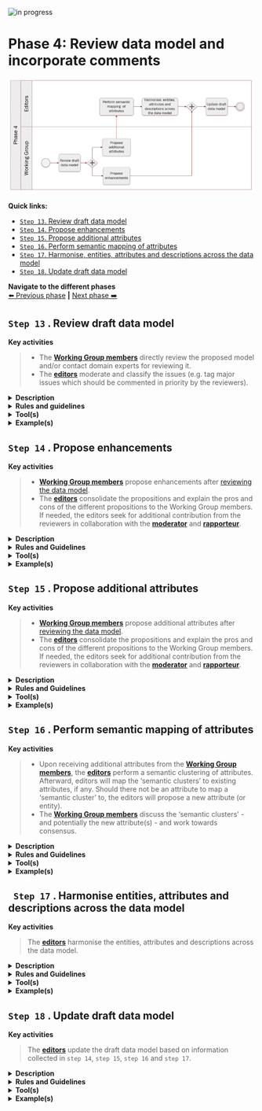 ![in progress](https://img.shields.io/badge/status-in%20progress-yellow)


# Phase 4: Review data model and incorporate comments
![Process_Phase 4](img/methodology_phase4.PNG)

**Quick links:**
- [`Step 13`. Review draft data model](phase4.md#step-13-review-draft-data-model)
- [`Step 14`. Propose enhancements](phase4.md#step-14-proposition-enhancements)
- [`Step 15`. Propose additional attributes](phase4.md#step-15-propose-additional-attributes)
- [`Step 16`. Perform semantic mapping of attributes](phase4.md#step-16-perform-semantic-mapping-of-attributes)
- [`Step 17`. Harmonise, entities, attributes and descriptions across the data model](phase4.md#step-17-harmonise-entities-attributes-and-descriptions-across-the-data-model)
- [`Step 18`. Update draft data model](phase4.md#step-18-update-draft-data-model)

**Navigate to the different phases**\
[:arrow_left: Previous phase](phase3.md) **|**
[Next phase :arrow_right:](phase5.md)

## `Step 13` . Review draft data model

**Key activities**

> * The [<b>Working Group members</b>](../stakeholders#working-group) directly review the proposed model and/or contact domain experts for reviewing it. 
> * The [<b>editors</b>](../stakeholders#editors) moderate and classify the issues (e.g. tag major issues which should be commented in priority by the reviewers).

<details>
  <summary><b>Description</b></summary>
  
  Each published draft of the Data Model is reviewed by the Working Group members and domain experts when relevant. 
  
  Beforehand, the Working Group members and the editors agree on a tool to collaborate and capture the feedback. The reviewers can then create issues using the designated tool. When comments are captured outside of the collaborative tool, the editors make an issue out of them in the issue tracker (for each comment). 

  The editors respond within an agreed timeframe to each issue, informing the reviewer that they have noticed and will process the issue. The editors consolidate solutions to the issue and seek for additional contribution from the reviewers (i.e. remainder of the Working Group members) when needed in collaboration with the moderator and rapporteur.
  
  The issues can be in many different forms. For instance, a issue can deal with a modification to an existing entity or attribute, the addition or removal of an entity and/or attribute. For further details about these the types of issues, please check; 
  
  * [`Step 14`. Proposition enhancements](phase4.md#step-14-proposition-enhancements)
  * [`Step 15`. Propose additional attributes](methodology/phase4.md#step-15-propose-additional-attributes) 
  
  In addition to that, an issue can be qualified as `major issue` in the case it requires specific attention from the Working Group and the reviewers for commenting the issue and the potential resolutions. Further categorization (i.e. [labels](https://github.com/SEMICeu/SDG-sandbox/labels)) is proposed when registering an issue.  

  The moderators make sure that the agreement process is transparent and acknowledged by all reviewers. Concerning *how consensus will be reached* you can find more information [here](../process_and_method/review_cycles_and_consensus).

</details>
<details>
  <summary><b>Rules and guidelines</b></summary>

* Reviewers are encouraged to directly create issues on the collaborative tool.
* Reviewers are encouraged to propose a solution in case they raise an issue. 
* Reviewers are encouraged to use labelling and tagging for increasing searchability and responsiveness of contributors.
* Reviewers should consider how to present and discuss issues (e.g. technical versus business aspects).
* Reviewers are encouraged to provided context to their issues (e.g. data models used).
* Reviewers are encouraged to structure their issues and especially their denomination to increase comprehension. For instance: 

```diff
Name of the data model or sub-part (e.g. relevant entity) and a short statement of the issue

+ VehicleRegistrationCertificate evidence should contain registration status
```
</details>
<details>
  <summary><b>Tool(s)</b></summary>
  
  We propose to use GitHub as the preferred tool for reviewing the data models. Github is a collaborative tool with built-in versioning control as well as other features that make it easy to propose suggestions and raise issues. ([Here](https://docs.github.com/en/github/managing-your-work-on-github/creating-an-issue) you can find the documentation on how to create issues on GitHub.) Nevertheless, other tools such as Jira or Confluence, can also be chosen. There are some important aspects to consider when choosing a tool, on which we elaborate next.
   
  <details>
  <summary>Key aspects to consider w.r.t. the chosen tool</summary>
  
  *	**Proprietary vs open access and licensing:** 
  ```diff
  Are there licences or other requirements for accessing the tool?
  
  + GitHub: For contributing to a public repository, GitHub asks to create an account with a valid email address.
  
  What are the licensing conditions?
  
  + GitHub: For public repositories, the administrator can decide which licence applies. GitHub provides guidelines for licensing public repositories. As the content of public repositories is publicly available, the licences proposed are open source.
  
  What are the limits of the free version?
  
  + Github: Each account created can use 1 GB of storage and 1 GB of monthly bandwidth for free. 
  ```
  *	**Archiving and persistence:** 
  ```diff
  Who is owning and maintaining the tool? 
  
  + GitHub: GitHub, Inc. owned by Microsoft is the organisation owning GitHub.
  
  Has the owner engaged to store the content for a certain period? 
  
  + Github: GitHub intends to keep public repositories available except if specific conditions are met (such as violation of Terms of Service).
  ```
  *	**User-friendliness and adoption**
  ```diff
  What is the current level of adoption of the tool?
  
  + GitHub: Most of the Working Group members are familiar with GitHub.
  
  How easily can someone learn the basics?
  
  + GitHub: Accessing and creating issues in GitHub is straightforward and well-documented. Additional features can be learnt along the way.
  ```
  *	**Security**
  ```diff
  Is the content restricted?
  
  + GitHub: There are no access restrictions for public repositories. 
  ```
</details>

</details>
<details>
  <summary><b>Example(s)</b></summary>
  
  The following example describes the `review of a draft data model` followed by the creation of an issue and its processing by the editors and Working Group members. The process is the following:
  
  1. The editors publish on GitHub the diagram and tables describing the [Vehicle registration certificate](https://github.com/SEMICeu/SDG-sandbox/tree/master/evidences/vehicle_registration_certificate/data_model).
  2. While reviewing the model, a semantic expert or a domain expert will try to answer the following questions:
  ```
     * Are the elements and their relationships correctly used and labeled?
     * Do you agree with the definition of the elements?
     * Are all elements necessary for this evidence described in the model?
     * Are there conflicts between the elements of the model and the elements used in your country?
     * Is the element mandatory or optional in your country (cardinality)?
     * Do you have specific codes or expected types (e.g. format of date, address etc.) for attributes?
  ```
  3. The reviewers document their issues on GitHub. For instance, concerning the [Vehicle registration certificate](https://github.com/SEMICeu/SDG-sandbox/tree/master/evidences/vehicle_registration_certificate/data_model), the following issue was created [#45](https://github.com/SEMICeu/SDG-sandbox/issues/45).

  ```
  You may notice that the issue describes in practice several comments related to the vehicle registration certificate as well as an image of the data model used within the country. 
  ```
 
  To simplify the contribution of other reviewers to this issue, the editors will analyse the proposition, categorise it with labels, verify whether the issue should be restructured and describe the pros and cons of the issue documented. 
  
  ```
  In our example, each bullet point from the general comment should represent a separate issue. 
  However, the editors should avoid as much as possible to complexify the structure of GitHub issues by creating complex hierarchies between the issues.
  For instance, the visual data model proposed by the issue owner does not need to be separated from the initial issue #45 since it represents a direct source of information which may be relevant for more than one issue. 
```
  4. The editors or the moderators answer, usually within one working day, to the initial issue created by ackowledging the issue or directly giving an initial answer.
  5. The editors give more details about the pros and cons of (the various resolutions for) the issue(s) raised to trigger the discussions and comments from other Working Group members. 
  6. The discussion continues as reviewers comment on the issue.
  7. When no agreement has been reached, the editors prepare the discussions and alternatives to be tackled during the next webinar following the public review period.

</details>

## `Step 14` . Propose enhancements

**Key activities**
> * [<b>Working Group members</b>](../stakeholders#working-group) propose enhancements after [reviewing the data model](phase4.md#-step-13--review-draft-data-model).
> * The [<b>editors</b>](../stakeholders#editors) consolidate the propositions and explain the pros and cons of the different propositions to the Working Group members. If needed, the editors seek for additional contribution from the reviewers in collaboration with the [<b>moderator</b>](../stakeholders#moderator) and [<b>rapporteur</b>](../stakeholders#rapporteur).

<details>
  <summary><b>Description</b></summary>
  
Working Group members create semantic issues which deal with `enhancements` to the draft data models published. Enhancements can take the form of new features or requests regarding the proposed draft data models. It can be adjustements to the definitions, relationships, datatypes, cardinalities, etc.

As outlined in [Step 13. Review draft data model](phase4.md#step-13-review-draft-data-model), the editors invite opinions and feedback to the issues and moderate the ensuing discussion.  
  
After consideration of the propositions, the editors record the resolutions and send a response to the reviewers. To a semantic issue, the response usually includes a summary of the context of the proposition, the resolution agreed by the Working Group and the justification for the resolution, particularly in case the proposition is rejected.

</details>

<details>
  <summary><b>Rules and Guidelines</b></summary>
  
  * The Working Group must resolve each proposition in one of three ways:
  
    * `Accepted`: This usually means that changes will be made to the data model that will be reflected in the next release.
    *	`Rejected`: No changes will be made to the draft data model.
    * `Partially accepted`: Part of the change is accepted, but other parts are rejected.
  
</details>

<details>
  <summary><b>Tool(s)</b></summary>
    <i>There are no specific tools for this step. Similar to the previous step, we propose to use the Github issue feature (or pull request feature for the more advanced users) to propose enhancements.</i>
</details>

<details>
  <summary><b>Example(s)</b></summary>
 
 ```
  TBD
  ```
</details>



## `Step 15` . Propose additional attributes

**Key activities**
> * [<b>Working Group members</b>](../stakeholders#working-group) propose additional attributes after [reviewing the data model](phase4.md#-step-13--review-draft-data-model).
> * The [<b>editors</b>](../stakeholders#editors) consolidate the propositions and explain the pros and cons of the different propositions to the Working Group members. If needed, the editors seek for additional contribution from the reviewers in collaboration with the [<b>moderator</b>](../stakeholders#moderator) and [<b>rapporteur</b>](../stakeholders#rapporteur).

<details>
  <summary><b>Description</b></summary>

Working Group members create issues which deal with `attributes (and entities)` that could or should be included to the draft data models published. It might be that in certain cases Working Group members request the deletion of an attribute and/or entity.

As outlined in [Step 13. Review draft data model](phase4.md#step-13-review-draft-data-model), the editors invite opinions and feedback to the issue and moderate the ensuing discussion.  
  
After consideration of the proposition, the editors record the resolution and send a response to the reviewers. The response usually includes the resolution agreed by the Working Group and the justification for the resolution, particularly in case the proposed attribute(s) is (are) rejected. 

</details>

<details>
  <summary><b>Rules and Guidelines</b></summary>
  
  The Working Group must resolve each proposition in one of three ways:
  
  * `Accepted`: This usually means that changes will be made that will be reflected in the next draft data model.
  *	`Rejected`: No changes will be made to the draft data model.
  *	`Partially accepted`: Part of the change is accepted, but other parts are rejected.
  
</details>

<details>
  <summary><b>Tool(s)</b></summary>
    <i>There are no specific tools for this step. Similar to the previous step, we propose to use the Github issue feature (or pull request feature for the more advanced users) to propose additional attributes/entities.</i>
</details>

<details>
  <summary><b>Example(s)</b></summary>

  For instance, issue [#26](https://github.com/SEMICeu/SDG-sandbox/issues/26) suggested to add the CO2 emission per KM as well as the environmental class attributes to the [vehicle class](https://github.com/SEMICeu/SDG-sandbox/blob/master/evidences/vehicle_registration_certificate/data_model/vehicle_registration_certificate_diagram_v0.09.pdf). 

</details>

## `Step 16` . Perform semantic mapping of attributes

**Key activities**
> * Upon receiving additional attributes from the [<b>Working Group members</b>](../stakeholders#working-group), the [<b>editors</b>](../stakeholders#editors) perform a semantic clustering of attributes. Afterward, editors will map the ‘semantic clusters’ to existing attributes, if any. Should there not be an attribute to map a ‘semantic cluster’ to, the editors will propose a new attribute (or entity). 
> * The [<b>Working Group members</b>](../stakeholders#working-group) discuss the ‘semantic clusters’ - and potentially the new attribute(s) - and work towards consensus. 

<details>
  <summary><b>Description</b></summary>
  Wherever attributes do not convey exactly the same information, ‘semantic clusters’ of similar attributes should be constructed to find a common, higher-level, and more general attribute to which the more specific attributes can be mapped. 
  
</details>

<details>
  <summary><b>Rules and Guidelines</b></summary>
  
  * The relationships among different attributes (or entities) can be given a value according to the [SKOS (Simple Knowledge Organization System_Mapping system](https://www.w3.org/TR/skos-reference/#mapping). The different values of which are
    * exact match
    * close match
    * related match
    * broader match
    * narrower match
    * (no match, i.e. absence of match)
</details>

<details>
  <summary><b>Tool(s)</b></summary>
  
  * This step can be performed using a spreadsheet tool, such as Microsoft Excel, in which related attributes are juxtapositioned in two columns and given a semantic mapping value in a third column.
</details>

<details>
  <summary><b>Example(s)</b></summary>
  
 ```
  speed hasCloseMatch velocity
  ```
</details>

## ` Step 17` . Harmonise entities, attributes and descriptions across the data model

**Key activities**
> The [<b>editors</b>](../stakeholders#editors) harmonise the entities, attributes and descriptions across the data model.

<details>
  <summary><b>Description</b></summary>
  The editors consider all the entities, attributes and descriptions across the data model and check their consistency. Editors may propose changes to the attributes, for example to harmonise the names and definitions across entities or solve inconsistencies.
</details>

<details>
  <summary><b>Rules and Guidelines</b></summary>
</details>

<details>
  <summary><b>Tool(s)</b></summary>
  <i>There are no specific tools for this step.</i>
</details>

<details>
  <summary><b>Example(s)</b></summary>

```
  TBD
  ```
</details>

## `Step 18` . Update draft data model

**Key activities**
> The [<b>editors</b>](../stakeholders#editors) update the draft data model based on information collected in `step 14`, `step 15`, `step 16` and `step 17`. 

<details>
  <summary><b>Description</b></summary>
  The draft data model expressed as an UML diagram with textual description (i.e. tables) of the entities, relationships, attributes is updated. The editor constructs the new version of the data model based on the changes that have been agreed upon and derived from the previous three steps. Additionaly, the model is prepared for review by the Working Group members. 
</details>

<details>
  <summary><b>Rules and Guidelines</b></summary>
</details>

<details>
  <summary><b>Tool(s)</b></summary>
  <i>There are no specific tools for this step.</i>
</details>

<details>
  <summary><b>Example(s)</b></summary>
 ```
  TBD
  ```
</details>
